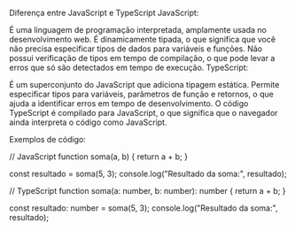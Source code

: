 Diferença entre JavaScript e TypeScript
JavaScript:

É uma linguagem de programação interpretada, amplamente usada no desenvolvimento web.
É dinamicamente tipada, o que significa que você não precisa especificar tipos de dados para variáveis e funções.
Não possui verificação de tipos em tempo de compilação, o que pode levar a erros que só são detectados em tempo de execução.
TypeScript:

É um superconjunto do JavaScript que adiciona tipagem estática.
Permite especificar tipos para variáveis, parâmetros de função e retornos, o que ajuda a identificar erros em tempo de desenvolvimento.
O código TypeScript é compilado para JavaScript, o que significa que o navegador ainda interpreta o código como JavaScript.

Exemplos de código:

// JavaScript
function soma(a, b) {
    return a + b;
}

const resultado = soma(5, 3);
console.log("Resultado da soma:", resultado);

// TypeScript
function soma(a: number, b: number): number {
    return a + b;
}

const resultado: number = soma(5, 3);
console.log("Resultado da soma:", resultado);
